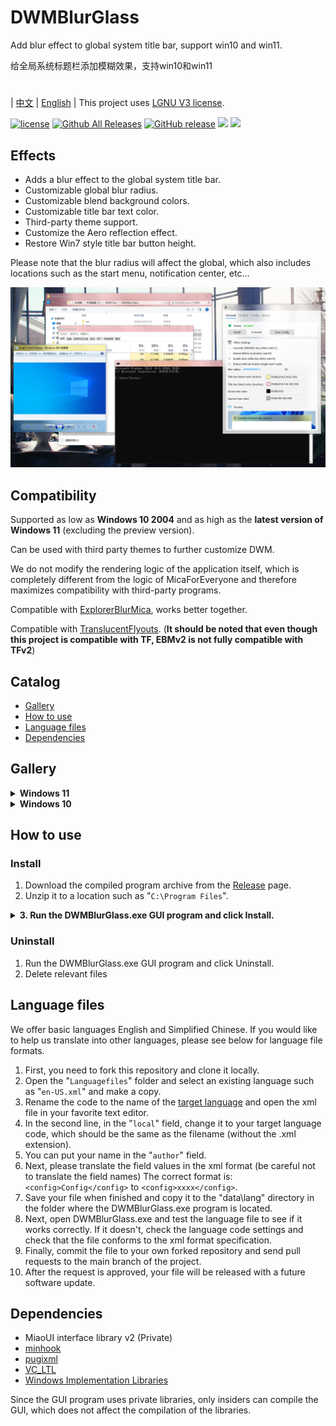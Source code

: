 # DWMBlurGlass
Add blur effect to global system title bar, support win10 and win11.

给全局系统标题栏添加模糊效果，支持win10和win11
#
| [中文](/README_ZH.md) | [English](/README.md) |
This project uses [LGNU V3 license](/COPYING.LESSER).

[![license](https://img.shields.io/github/license/Maplespe/DWMBlurGlass.svg)](https://www.gnu.org/licenses/lgpl-3.0.en.html)
[![Github All Releases](https://img.shields.io/github/downloads/Maplespe/DWMBlurGlass/total.svg)](https://github.com/Maplespe/DWMBlurGlass/releases)
[![GitHub release](https://img.shields.io/github/release/Maplespe/DWMBlurGlass.svg)](https://github.com/Maplespe/DWMBlurGlass/releases/latest)
<img src="https://img.shields.io/badge/language-c++-F34B7D.svg"/>
<img src="https://img.shields.io/github/last-commit/Maplespe/DWMBlurGlass.svg"/>  

## Effects
* Adds a blur effect to the global system title bar.
* Customizable global blur radius.
* Customizable blend background colors.
* Customizable title bar text color.
* Third-party theme support.
* Customize the Aero reflection effect.
* Restore Win7 style title bar button height.

Please note that the blur radius will affect the global, which also includes locations such as the start menu, notification center, etc...

![image](/Screenshot/001911.png)

## Compatibility
Supported as low as **Windows 10 2004** and as high as the **latest version of Windows 11** (excluding the preview version).

Can be used with third party themes to further customize DWM.

We do not modify the rendering logic of the application itself, which is completely different from the logic of MicaForEveryone and therefore maximizes compatibility with third-party programs.

Compatible with [ExplorerBlurMica](https://github.com/Maplespe/ExplorerBlurMica), works better together.

Compatible with [TranslucentFlyouts](https://github.com/ALTaleX531/TranslucentFlyouts). (**It should be noted that even though this project is compatible with TF, EBMv2 is not fully compatible with TFv2**)

## Catalog
- [Gallery](#gallery)
- [How to use](#how-to-use)
- [Language files](#language-files)
- [Dependencies](#dependencies)

## Gallery
<details><summary><b>Windows 11</b></summary>
  
![image](/Screenshot/10307.png)

> Enable "Override DWMAPI mica effect (win11)"

![image](/Screenshot/013521.png)
</details>

<details><summary><b>Windows 10</b></summary>

![image](/Screenshot/001911.png)

Using third-party themes

> Enable "Extend effects to borders (win10)"
> Enable "Aero reflection effect (win10)"

![image](/Screenshot/025454.png)

</details>

## How to use

### Install
1. Download the compiled program archive from the [Release](https://github.com/Maplespe/DWMBlurGlass/releases) page.
2. Unzip it to a location such as "`C:\Program Files`".
<details><summary><b>3. Run the DWMBlurGlass.exe GUI program and click Install.</b></summary>

![image](/Screenshot/012746.png)

>If the prompt "Installation was successful! But you have not yet downloaded a valid symbol file, please download it from the "Symbols" page before you can use it!" then you need to click on the Symbols page and click Download before you can use it.

>**Note that you may receive similar notifications in the future, especially after system updates.**

![image](/Screenshot/012924.png)

</details>

### Uninstall
1. Run the DWMBlurGlass.exe GUI program and click Uninstall.
2. Delete relevant files

## Language files
We offer basic languages English and Simplified Chinese.
If you would like to help us translate into other languages, please see below for language file formats.

1. First, you need to fork this repository and clone it locally.
2. Open the "`Languagefiles`" folder and select an existing language such as "`en-US.xml`" and make a copy.
3. Rename the code to the name of the [target language](https://learn.microsoft.com/en-us/windows/win32/intl/locale-names) and open the xml file in your favorite text editor.
4. In the second line, in the "`local`" field, change it to your target language code, which should be the same as the filename (without the .xml extension).
5. You can put your name in the "`author`" field.
6. Next, please translate the field values in the xml format (be careful not to translate the field names) The correct format is:`<config>Config</config>` to `<config>xxxx</config>`.
7. Save your file when finished and copy it to the "data\lang" directory in the folder where the DWMBlurGlass.exe program is located.
8. Next, open DWMBlurGlass.exe and test the language file to see if it works correctly. If it doesn't, check the language code settings and check that the file conforms to the xml format specification.
9. Finally, commit the file to your own forked repository and send pull requests to the main branch of the project.
10. After the request is approved, your file will be released with a future software update.
   

## Dependencies
* MiaoUI interface library v2 (Private)
* [minhook](https://github.com/m417z/minhook)
* [pugixml](https://github.com/zeux/pugixml)
* [VC_LTL](https://github.com/Chuyu-Team/VC-LTL5)
* [Windows Implementation Libraries](https://github.com/Microsoft/wil)

Since the GUI program uses private libraries, only insiders can compile the GUI, which does not affect the compilation of the libraries.
